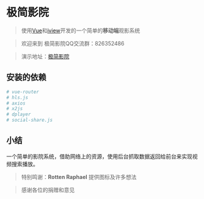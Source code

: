 # 极简影院

> 使用[Vue](https://cn.vuejs.org/)和[iview](https://iviewui.com/)开发的一个简单的**移动端**观影系统 

> 欢迎来到 极简影院QQ交流群：826352486

> 演示地址：[极简影院](https://sixming.com) 


## 安装的依赖

``` bash
# vue-router
# hls.js
# axios
# x2js
# dplayer
# social-share.js
```

## 小结
一个简单的影院系统，借助网络上的资源，使用后台抓取数据返回给前台来实现视频搜索播放。


> 特别鸣谢：**Rotten Raphael** 提供图标及许多想法

> 感谢各位的捐赠和意见
